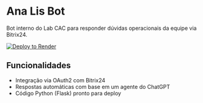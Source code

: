 
# Ana Lis Bot

Bot interno do Lab CAC para responder dúvidas operacionais da equipe via Bitrix24.

[![Deploy to Render](https://render.com/images/deploy-to-render-button.svg)](https://render.com/deploy)

## Funcionalidades
- Integração via OAuth2 com Bitrix24
- Respostas automáticas com base em um agente do ChatGPT
- Código Python (Flask) pronto para deploy

